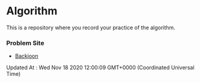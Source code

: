 # Algorithm

This is a repository where you record your practice of the algorithm.

### Problem Site

- [Backjoon](https://www.acmicpc.net/)

Updated At : Wed Nov 18 2020 12:00:09 GMT+0000 (Coordinated Universal Time)
